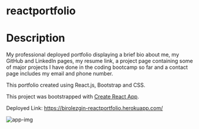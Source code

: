 # reactportfolio

# Description

My professional deployed portfolio displaying a brief bio about me, my GitHub and LinkedIn pages, my resume link, a project page containing some of major projects I have done in the coding bootcamp so far and a contact page includes my email and phone number.

This portfolio created using React.js, Bootstrap and CSS.

This project was bootstrapped with [Create React App](https://github.com/facebook/create-react-app).






Deployed Link: https://birolezgin-reactportfolio.herokuapp.com/



![app-img](https://user-images.githubusercontent.com/60679626/98507068-b74d0a80-2211-11eb-960e-ba377d7f588f.PNG)
